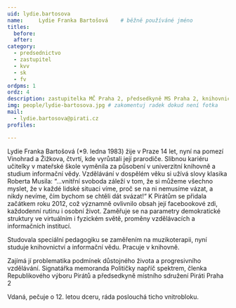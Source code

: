 ```yaml
---
uid: lydie.bartosova
name:     Lydie Franka Bartošová  	# běžně používáné jméno
titles:
  before: 
  after: 
category:
  - predsednictvo
  - zastupitel
  - kvv
  - sk
  - fv
ordpms: 1
ordz: 4
description: zastupitelka MČ Praha 2, předsedkyně MS Praha 2, knihovnice
img: people/lydie-bartosova.jpg # zakomentuj radek dokud není fotka
mail:
  - lydie.bartosova@pirati.cz
profiles: 

---
```


Lydie Franka Bartošová (*9. ledna 1983) žije v Praze 14 let, nyní na pomezí Vinohrad a Žižkova, čtvrtí, kde vyrůstali její prarodiče. Slibnou kariéru učitelky v mateřské škole vyměnila za působení v univerzitní knihovně a studium informační vědy. Vzdělávání v dospělém věku si užívá slovy klasika Roberta Musila: “…vnitřní svoboda záleží v tom, že si můžeme všechno myslet, že v každé lidské situaci víme, proč se na ni nemusíme vázat, a nikdy nevíme, čím bychom se chtěli dát svázat!“ K Pirátům se přidala začátkem roku 2012, což významně ovlivnilo obsah její facebookové zdi, každodenní rutinu i osobní život. Zaměřuje se na parametry demokratické struktury ve virtuálním i fyzickém světě, proměny vzdělávacích a informačních institucí.

Studovala speciální pedagogiku se zaměřením na muzikoterapii, nyní studuje knihovnictví a informační vědu. Pracuje v knihovně.

Zajímá jí problematika podmínek důstojného života a progresivního vzdělávání. Signatářka memoranda Političky napříč spektrem, členka Republikového výboru Pirátů a předsedkyně místního sdružení Piráti Praha 2

Vdaná, pečuje o 12. letou dceru, ráda poslouchá ticho vnitrobloku. 
